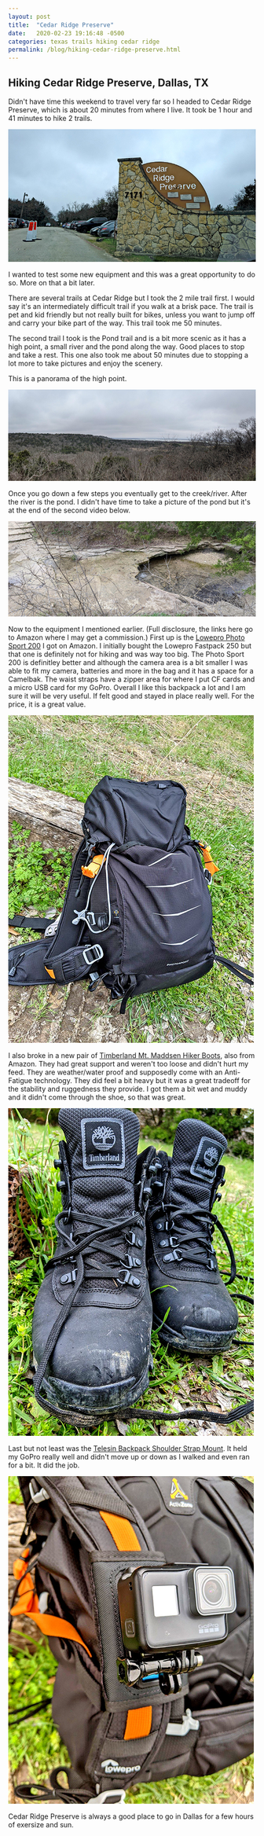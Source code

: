 ```yaml
---
layout: post
title:  "Cedar Ridge Preserve"
date:   2020-02-23 19:16:48 -0500
categories: texas trails hiking cedar ridge
permalink: /blog/hiking-cedar-ridge-preserve.html
---
```

<h2>Hiking Cedar Ridge Preserve, Dallas, TX</h2>

Didn't have time this weekend to travel very far so I headed to Cedar Ridge Preserve, which is about 20 minutes from where I live. It took be 1 hour and 41 minutes to hike 2 trails.

<img src="/sfiles/images/cedar-ridge-preserve.jpg" alt="Cedar Ridge Preserve entrance.">

I wanted to test some new equipment and this was a great opportunity to do so. More on that a bit later.

There are several trails at Cedar Ridge but I took the 2 mile trail first. I would say it's an intermediately difficult trail if you walk at a brisk pace. The trail is pet and kid friendly but not really built for bikes, unless you want to jump off and carry your bike part of the way. This trail took me 50 minutes.

The second trail I took is the Pond trail and is a bit more scenic as it has a high point, a small river and the pond along the way. Good places to stop and take a rest. This one also took me about 50 minutes due to stopping a lot more to take pictures and enjoy the scenery.

This is a panorama of the high point.

<img src="/sfiles/images/cedar-ridge-high-point-md.jpg" alt="Cedar Ridge Preserve High Point.">

Once you go down a few steps you eventually get to the creek/river. After the river is the pond. I didn't have time to take a picture of the pond but it's at the end of the second video below.

<img src="/sfiles/images/cedar-ridge-river-md.jpg" alt="Cedar Ridge Preserve river bed.">

Now to the equipment I mentioned earlier. (Full disclosure, the links here go to Amazon where I may get a commission.)  First up is the <a href="https://amzn.to/3c1jDSD" target="_blank">Lowepro Photo Sport 200</a> I got on Amazon. I initially bought the Lowepro Fastpack 250 but that one is definitely not for hiking and was way too big. The Photo Sport 200 is definitley better and although the camera area is a bit smaller I was able to fit my camera, batteries and more in the bag and it has a space for a Camelbak. The waist straps have a zipper area for where I put CF cards and a micro USB card for my GoPro. Overall I like this backpack a lot and I am sure it will be very useful. If felt good and stayed in place really well. For the price, it is a great value.

<img src="/sfiles/images/lowepro-photosport-bp-200.jpg" alt="Lowepro Photo Sport Backpack for hiking.">

I also broke in a new pair of <a href="https://amzn.to/3c0tGHu" target="_blank">Timberland Mt. Maddsen Hiker Boots</a>, also from Amazon. They had great support and weren't too loose and didn't hurt my feed. They are weather/water proof and supposedly come with an Anti-Fatigue technology. They did feel a bit heavy but it was a great tradeoff for the stability and ruggedness they provide. I got them a bit wet and muddy and it didn't come through the shoe, so that was great.

<img src="/sfiles/images/timberland-hiking-boots.jpg" alt="Timberland Hiking Boots.">

Last but not least was the <a href="https://amzn.to/2PiAIO8" target="_blank">Telesin Backpack Shoulder Strap Mount</a>. It held my GoPro really well and didn't move up or down as I walked and even ran for a bit. It did the job.

<img src="/sfiles/images/telesin-backpack-shoulder-strap.jpg" alt="Telesin Backpack Shoulder Strap for GoPro.">

Cedar Ridge Preserve is always a good place to go in Dallas for a few hours of exersize and sun.